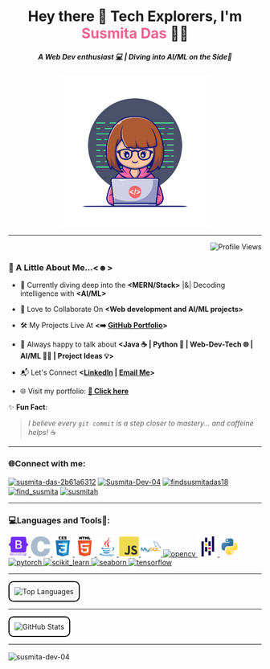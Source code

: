 <h1 align="center">Hey there 👋 Tech Explorers, I'm <span style="color:#f06292">Susmita Das</span> 👩‍💻</h1>
<h5 align="center">A Web Dev enthusiast 💻 | Diving into AI/ML on the Side🤖</h5>

<p align="center">
  <img src="https://github.com/Susmita-Dev-04/Susmita-Dev-04/blob/main/HeroImage.png" alt="Your Image Description" width="300"/>
</p>
<hr>

<p align="right">
  <img src="https://komarev.com/ghpvc/?username=susmita-dev-04&label=Profile%20views&color=0e75b6&style=flat" alt="Profile Views" />
</p>


### 🌟 A Little About Me...<☻>
- 🚀 Currently diving deep into the **<MERN/Stack>** |&| Decoding intelligence with **<AI/ML>**

- 🤝 Love to Collaborate On **<Web development and AI/ML projects>**

- 🛠 My Projects Live At  **<➡️ [GitHub Portfolio](https://github.com/Susmita-Dev-04)>**

- 💬 Always happy to talk about  **<Java ☕ | Python 🐍 | Web-Dev-Tech 🌐 | AI/ML 🤖🧠 | Project Ideas 💡>**

- 📬 Let's Connect  **<[LinkedIn](https://linkedin.com/in/susmita-das-2b61a6312) | [Email Me](mailto:findsusmitadas18@gmail.com)>**

- 🌐 Visit my portfolio: **[🔗 Click here](https://my-portfolio-three-zeta-60.vercel.app/)**
  
✨ **Fun Fact**:  
> *I believe every `git commit` is a step closer to mastery... and caffeine helps!* ☕

<hr>
<h3 align="left">🌐Connect with me:</h3>
<p align="left">
<a href="https://linkedin.com/in/susmita-das-2b61a6312" target="blank"><img align="center" src="https://raw.githubusercontent.com/rahuldkjain/github-profile-readme-generator/master/src/images/icons/Social/linked-in-alt.svg" alt="susmita-das-2b61a6312" height="30" width="40" /></a>
<a href="https://github.com/Susmita-Dev-04" target="blank"><img align="center" src="https://raw.githubusercontent.com/rahuldkjain/github-profile-readme-generator/master/src/images/icons/Social/github.svg" alt="Susmita-Dev-04" height="30" width="40" /></a>
<a href="https://www.hackerrank.com/findsusmitadas18" target="blank"><img align="center" src="https://raw.githubusercontent.com/rahuldkjain/github-profile-readme-generator/master/src/images/icons/Social/hackerrank.svg" alt="findsusmitadas18" height="30" width="40" /></a>
<a href="https://www.leetcode.com/find_susmita" target="blank"><img align="center" src="https://raw.githubusercontent.com/rahuldkjain/github-profile-readme-generator/master/src/images/icons/Social/leet-code.svg" alt="find_susmita" height="30" width="40" /></a>
<a href="https://kaggle.com/susmitah" target="blank"><img align="center" src="https://raw.githubusercontent.com/rahuldkjain/github-profile-readme-generator/master/src/images/icons/Social/kaggle.svg" alt="susmitah" height="30" width="40" /></a>
</p>
<hr>
<h3 align="left">💻Languages and Tools🔧:</h3>
<p align="left"> <a href="https://getbootstrap.com" target="_blank" rel="noreferrer"> <img src="https://raw.githubusercontent.com/devicons/devicon/master/icons/bootstrap/bootstrap-plain-wordmark.svg" alt="bootstrap" width="40" height="40"/> </a> <a href="https://www.cprogramming.com/" target="_blank" rel="noreferrer"> <img src="https://raw.githubusercontent.com/devicons/devicon/master/icons/c/c-original.svg" alt="c" width="40" height="40"/> </a> <a href="https://www.w3schools.com/css/" target="_blank" rel="noreferrer"> <img src="https://raw.githubusercontent.com/devicons/devicon/master/icons/css3/css3-original-wordmark.svg" alt="css3" width="40" height="40"/> </a> <a href="https://www.w3.org/html/" target="_blank" rel="noreferrer"> <img src="https://raw.githubusercontent.com/devicons/devicon/master/icons/html5/html5-original-wordmark.svg" alt="html5" width="40" height="40"/> </a> <a href="https://www.java.com" target="_blank" rel="noreferrer"> <img src="https://raw.githubusercontent.com/devicons/devicon/master/icons/java/java-original.svg" alt="java" width="40" height="40"/> </a> <a href="https://developer.mozilla.org/en-US/docs/Web/JavaScript" target="_blank" rel="noreferrer"> <img src="https://raw.githubusercontent.com/devicons/devicon/master/icons/javascript/javascript-original.svg" alt="javascript" width="40" height="40"/> </a> <a href="https://www.mysql.com/" target="_blank" rel="noreferrer"> <img src="https://raw.githubusercontent.com/devicons/devicon/master/icons/mysql/mysql-original-wordmark.svg" alt="mysql" width="40" height="40"/> </a> <a href="https://opencv.org/" target="_blank" rel="noreferrer"> <img src="https://www.vectorlogo.zone/logos/opencv/opencv-icon.svg" alt="opencv" width="40" height="40"/> </a> <a href="https://pandas.pydata.org/" target="_blank" rel="noreferrer"> <img src="https://raw.githubusercontent.com/devicons/devicon/2ae2a900d2f041da66e950e4d48052658d850630/icons/pandas/pandas-original.svg" alt="pandas" width="40" height="40"/> </a> <a href="https://www.python.org" target="_blank" rel="noreferrer"> <img src="https://raw.githubusercontent.com/devicons/devicon/master/icons/python/python-original.svg" alt="python" width="40" height="40"/> </a> <a href="https://pytorch.org/" target="_blank" rel="noreferrer"> <img src="https://www.vectorlogo.zone/logos/pytorch/pytorch-icon.svg" alt="pytorch" width="40" height="40"/> </a> <a href="https://scikit-learn.org/" target="_blank" rel="noreferrer"> <img src="https://upload.wikimedia.org/wikipedia/commons/0/05/Scikit_learn_logo_small.svg" alt="scikit_learn" width="40" height="40"/> </a> <a href="https://seaborn.pydata.org/" target="_blank" rel="noreferrer"> <img src="https://seaborn.pydata.org/_images/logo-mark-lightbg.svg" alt="seaborn" width="40" height="40"/> </a> <a href="https://www.tensorflow.org" target="_blank" rel="noreferrer"> <img src="https://www.vectorlogo.zone/logos/tensorflow/tensorflow-icon.svg" alt="tensorflow" width="40" height="40"/> </a> </p>
<hr>
<div align="left" style="border: 2px solid black; border-radius: 10px; padding: 10px; display: inline-block;">
    <img src="https://github-readme-stats.vercel.app/api/top-langs?username=susmita-dev-04&show_icons=true&locale=en&layout=compact" alt="Top Languages" />
</div>
<hr>
<div align="left" style="border: 2px solid black; border-radius: 10px; padding: 10px; display: inline-block;">
    <img src="https://github-readme-stats.vercel.app/api?username=susmita-dev-04&show_icons=true&locale=en" alt="GitHub Stats" />
</div>
<hr>
<p><img align="center" src="https://github-readme-streak-stats.herokuapp.com/?user=susmita-dev-04&" alt="susmita-dev-04" /></p>

